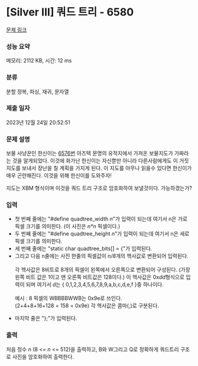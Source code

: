 # [Silver III] 쿼드 트리 - 6580 

[문제 링크](https://www.acmicpc.net/problem/6580) 

### 성능 요약

메모리: 2112 KB, 시간: 12 ms

### 분류

분할 정복, 파싱, 재귀, 문자열

### 제출 일자

2023년 12월 24일 20:52:51

### 문제 설명

<p>보물 사냥꾼인 한신이는 <a href="/problem/6576" target="_blank">6576번</a> 아즈텍 문명의 유적지에서 가져온 보물지도가 가짜라는 것을 알게되었다. 이것에 화가난 한신이는 자신뿐만 아니라 다른사람에게도 이 거짓 지도를 보내서 장난을 칠 계획을 가지게 된다. 이 지도를 아무나 읽을수 있다면 한신이가 매우 곤란해진다. 이것을 위해 한신이를 도와주자!</p>

<p>지도는 XBM 형식이며 이것을 쿼드 트리 구조로 암호화하여 보낼것이다. 가능하겠는가?</p>

### 입력 

 <ul>
	<li>첫 번째 줄에는 "#define quadtree_width <em>n</em>"가 입력이 되는데 여기서 n은 가로 픽셀 크기를 의미한다. (이 사진은 <em>n*n </em>픽셀이다.)</li>
	<li>두 번째 줄에는 "#define quadtree_height <em>n</em>"가 입력이 되는데 여기서 n은 세로 픽셀 크기를 의미한다.</li>
	<li>세 번째 줄에는 "static char quadtree_bits[] = {"가 입력된다.</li>
	<li>그리고 다음 n줄에는 사진 한줄의 픽셀값이 <em>n/8</em>개의 헥사값로 변환되어 입력된다.<br>
	<br>
	각 헥사값은 8비트로 8개의 픽셀이 왼쪽에서 오른쪽으로 변환되어 구성된다. (가장 왼쪽 비트 값은 1이고 맨 오른쪽 비트값은 128이다.) 이 헥사값은 0x<em>dd</em>형식으로 입력이 되며 여기서 d는 { 0,1,2,3,4,5,6,7,8,9,a,b,c,d,e,f }중 하나이다.<br>
	<br>
	예시 : 8 픽셀의 WBBBBWWB는 0x9e로 쓰인다.<br>
	(2+4+8+16+128 = 158 = 0x9e) 각 헥사값은 콤마(,)로 구분된다.</li>
</ul>

<ul>
	<li>마지막 줄은 "};"가 입력된다.</li>
</ul>

### 출력 

 <p>처음 정수 <em>n</em> (8 <= <em>n</em> <= 512)을 출력하고, B와 W그리고 Q로 정확하게 쿼드트리 구조로 사진을 암호화하여 출력한다.</p>

